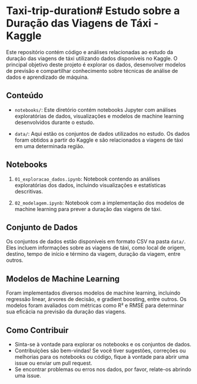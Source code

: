 # Taxi-trip-duration# Estudo sobre a Duração das Viagens de Táxi - Kaggle

Este repositório contém código e análises relacionadas ao estudo da duração das viagens de táxi utilizando dados disponíveis no Kaggle. O principal objetivo deste projeto é explorar os dados, desenvolver modelos de previsão e compartilhar conhecimento sobre técnicas de análise de dados e aprendizado de máquina.

## Conteúdo

- `notebooks/`: Este diretório contém notebooks Jupyter com análises exploratórias de dados, visualizações e modelos de machine learning desenvolvidos durante o estudo.
  
- `data/`: Aqui estão os conjuntos de dados utilizados no estudo. Os dados foram obtidos a partir do Kaggle e são relacionados a viagens de táxi em uma determinada região.

## Notebooks

1. `01_exploracao_dados.ipynb`: Notebook contendo as análises exploratórias dos dados, incluindo visualizações e estatísticas descritivas.

2. `02_modelagem.ipynb`: Notebook com a implementação dos modelos de machine learning para prever a duração das viagens de táxi.

## Conjunto de Dados

Os conjuntos de dados estão disponíveis em formato CSV na pasta `data/`. Eles incluem informações sobre as viagens de táxi, como local de origem, destino, tempo de início e término da viagem, duração da viagem, entre outros.

## Modelos de Machine Learning

Foram implementados diversos modelos de machine learning, incluindo regressão linear, árvores de decisão, e gradient boosting, entre outros. Os modelos foram avaliados com métricas como R² e RMSE para determinar sua eficácia na previsão da duração das viagens.

## Como Contribuir

- Sinta-se à vontade para explorar os notebooks e os conjuntos de dados.
- Contribuições são bem-vindas! Se você tiver sugestões, correções ou melhorias para os notebooks ou código, fique à vontade para abrir uma issue ou enviar um pull request.
- Se encontrar problemas ou erros nos dados, por favor, relate-os abrindo uma issue.
